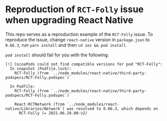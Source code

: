 # Reproduction of `RCT-Folly` issue when upgrading React Native

This repo serves as a reproduction example of the `RCT-Folly` issue. To reproduce the issue, change `react-native` version in `package.json` to `0.66.3`, run `yarn install` and then `cd ios && pod install`.

`pod install` should fail for you with the following:
```
[!] CocoaPods could not find compatible versions for pod "RCT-Folly":
  In snapshot (Podfile.lock):
    RCT-Folly (from `../node_modules/react-native/third-party-podspecs/RCT-Folly.podspec`)

  In Podfile:
    RCT-Folly (from `../node_modules/react-native/third-party-podspecs/RCT-Folly.podspec`)

    React-RCTNetwork (from `../node_modules/react-native/Libraries/Network`) was resolved to 0.66.3, which depends on
      RCT-Folly (= 2021.06.28.00-v2)
```